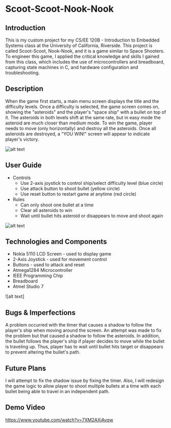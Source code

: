 # Scoot-Scoot-Nook-Nook

## Introduction
This is my custom project for my CS/EE 120B - Introduction to Embedded Systems class at the University of California, Riverside. This project is called Scoot-Scoot, Nook-Nook, and it is a game similar to Space Shooters. To engineer this game, I applied the critical knowledge and skills I gained from this class, which includes the use of microcontrollers and breadboard, capturing state machines in C, and hardware configuration and troubleshooting.

## Description
When the game first starts, a main menu screen displays the title and the difficulty levels. Once a difficulty is selected, the game screen comes on, showing the "asteroids" and the player's "space ship" with a bullet on top of it. The asteroids in both levels shift at the same rate, but in easy mode the asteroid are much closer than medium mode. To win the game, player needs to move (only horizontally) and destroy all the asteroids. Once all asteroids are destroyed, a "YOU WIN!" screen will appear to indicate player's victory.

![alt text](https://github.com/vtruo009/Scoot-Scoot-Nook-Nook/blob/master/Images/Main%20Menu.jpg "Main Menu")

## User Guide
* Controls
	* Use 2-axis joystick to control ship/select difficulty level (blue circle)
	* Use attack button to shoot bullet (yellow circle)
	* Use reset button to restart game at anytime (red circle)
* Rules
	* Can only shoot one bullet at a time
	* Clear all asteroids to win
	* Wait until bullet hits asteroid or disappears to move and shoot again

![alt text](https://github.com/vtruo009/Scoot-Scoot-Nook-Nook/blob/master/Images/Setup.jpg "Setup")

## Technologies and Components
* Nokia 5110 LCD Screen - used to display game
* 2-Axis Joystick - used for movement control
* Buttons - used to attack and reset
* Atmega1284 Microcontroller
* IEEE Programming Chip
* Breadboard
* Atmel Studio 7

![alt text]

## Bugs & Imperfections
A problem occurred with the timer that causes a shadow to follow the player's ship when moving around the screen. An attempt was made to fix the problem but that caused a shadow to follow the asteroids. In addition, the bullet follows the player's ship if player decides to move while the bullet is traveling up. Thus, player has to wait until bullet hits target or disappears to prevent altering the bullet's path.

## Future Plans
I will attempt to fix the shadow issue by fixing the timer. Also, I will redesign the game logic to allow player to shoot multiple bullets at a time with each bullet being able to travel in an independent path.

## Demo Video
https://www.youtube.com/watch?v=7XM2AXjAvqw
